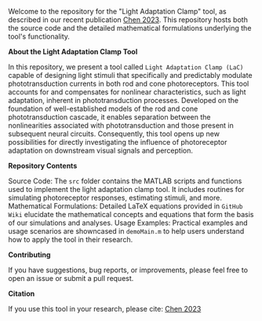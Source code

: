 Welcome to the  repository for the "Light Adaptation Clamp" tool, as described in our recent publication [Chen 2023](https://www.biorxiv.org/content/10.1101/2023.10.20.563304v1). This repository hosts both the source code and the detailed mathematical formulations underlying the tool's functionality.

**About the Light Adaptation Clamp Tool**

In this repository, we present a  tool called `Light Adaptation Clamp (LaC)` capable of designing light stimuli that specifically and predictably modulate phototransduction currents in both rod and cone photoreceptors. This tool  accounts for and compensates for nonlinear characteristics, such as light adaptation, inherent in phototransduction processes. Developed on the foundation of well-established models of the rod and cone phototransduction cascade, it enables separation between the nonlinearities associated with phototransduction and those present in subsequent neural circuits. Consequently, this tool opens up new possibilities for directly investigating the influence of photoreceptor adaptation on downstream visual signals and perception.

**Repository Contents**

Source Code: The `src` folder contains the MATLAB scripts and functions used to implement the light adaptation clamp tool. It includes routines for simulating photoreceptor responses, estimating stimuli, and more.
Mathematical Formulations: Detailed LaTeX equations provided in `GitHub Wiki` elucidate the mathematical concepts and equations that form the basis of our simulations and analyses.
Usage Examples: Practical examples and usage scenarios are showncased in `demoMain.m` to help users understand how to apply the tool in their research.

**Contributing**

If you have suggestions, bug reports, or improvements, please feel free to open an issue or submit a pull request.

**Citation**

If you use this tool in your research, please cite: [Chen 2023](https://www.biorxiv.org/content/10.1101/2023.10.20.563304v1)
